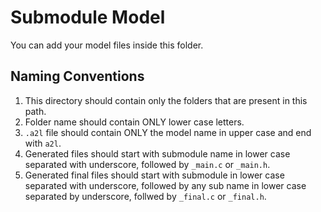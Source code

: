 # Submodule Model
You can add your model files inside this folder.

## Naming Conventions
1. This directory should contain only the folders that are present in this path.
2. Folder name should contain ONLY lower case letters.
3. `.a2l` file should contain ONLY the model name in upper case and end with `a2l`.
4. Generated files should start with submodule name in lower case separated with underscore, followed by `_main.c` or `_main.h`.
5. Generated final files should start with submodule in lower case separated with underscore, followed by any sub name in lower case separated by underscore, follwed by `_final.c` or `_final.h`.
